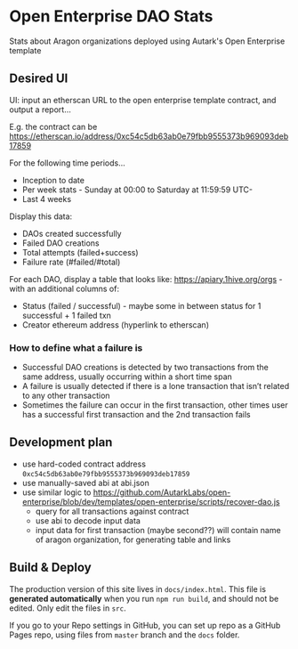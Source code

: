 # Open Enterprise DAO Stats

Stats about Aragon organizations deployed using Autark's Open Enterprise template

## Desired UI

UI: input an etherscan URL to the open enterprise template contract, and output a report…

E.g. the contract can be https://etherscan.io/address/0xc54c5db63ab0e79fbb9555373b969093deb17859

For the following time periods...

* Inception to date
* Per week stats - Sunday at 00:00 to Saturday at 11:59:59 UTC-
* Last 4 weeks

Display this data:

* DAOs created successfully
* Failed DAO creations
* Total attempts (failed+success)
* Failure rate (#failed/#total)


For each DAO, display a table that looks like: https://apiary.1hive.org/orgs - with an additional columns of:

* Status (failed / successful) - maybe some in between status for 1 successful + 1 failed txn
* Creator ethereum address (hyperlink to etherscan)


### How to define what a failure is

* Successful DAO creations is detected by two transactions from the same address, usually occurring within a short time span
* A failure is usually detected if there is a lone transaction that isn’t related to any other transaction
* Sometimes the failure can occur in the first transaction, other times user has a successful first transaction and the 2nd transaction fails


## Development plan

* use hard-coded contract address `0xc54c5db63ab0e79fbb9555373b969093deb17859`
* use manually-saved abi at abi.json
* use similar logic to https://github.com/AutarkLabs/open-enterprise/blob/dev/templates/open-enterprise/scripts/recover-dao.js
  * query for all transactions against contract
  * use abi to decode input data
  * input data for first transaction (maybe second??) will contain name of aragon organization, for generating table and links


Build & Deploy
--------------

The production version of this site lives in `docs/index.html`. This file is
**generated automatically** when you run `npm run build`, and should not be
edited. Only edit the files in `src`.

If you go to your Repo settings in GitHub, you can set up repo as a GitHub
Pages repo, using files from `master` branch and the `docs` folder.

